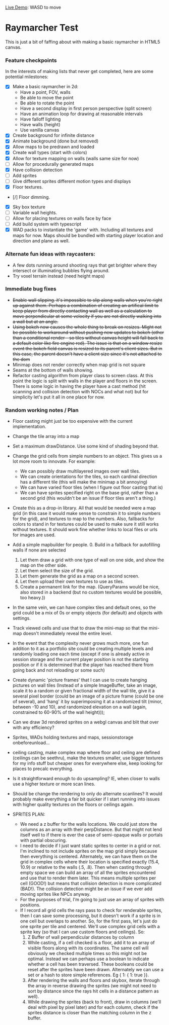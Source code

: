 [Live Demo](https://bthegit.github.io/raymarcher/): WASD to move

# Raymarcher Test

This is just a bit of faffing about with making a basic raymarcher in HTML5 canvas. 

### Feature checkpoints

In the interests of making lists that never get completed, here are some potential milestones:

- [x] Make a basic raymarcher in 2d:
  - Have a point, FOV, walls
  - Be able to move the point
  - Be able to rotate the point
  - Have a second display in first person perspective (split screen)
  - Have an animation loop for drawing at reasonable intervals
  - Have falloff lighting
  - Have walls (height)
  - Use vanilla canvas
- [x] Create background for infinite distance
- [x] Animate background (done but removed)
- [x] Allow maps to be predrawn and loaded
- [x] Create wall types (start with colors)
- [x] Allow for texture mapping on walls (walls same size for now)
- [ ] Allow for procedurally generated maps
- [x] Have collision detection
- [ ] Add sprites
- [ ] Give different sprites different motion types and displays
- [x] Floor textures.
- [/] Floor dimming.
- [X] Sky box texture 
- [ ] Variable wall heights.
- [ ] Allow for placing textures on walls face by face
- [ ] Add build system with typescript
- [x] WAD packs to instantiate the 'game' with. Including all textures and maps for now. Maps should be bundled with starting player location and direction and plane as well.

### Alternate fun ideas with raycasters:

- A few dots running around shooting rays that get brighter where they intersect or illuminating bubbles flying around.
- Try voxel terrain instead (need height maps)

### Immediate bug fixes
- ~~Enable wall slipping. it's impossible to slip along walls when you're right up against them. Perhaps a combination of creating an artifical limit to keep player from directly contacting wall as well as a calculation to move perpendicular at some velocity if you are not directly walking into a wall but at an angle.~~
- ~~Using bokeh now causes the whole thing to break on resizes. Might not be possible to workaround without pushing new updates to bokeh (other than a conditional render - so tiles without canvas height will fall back to a default color like fire engine red). The issue is that on a window resize event the bokeh field canvas is resized to its parent's client sizes. But in this case, the parent doesn't have a client size since it's not attached to the dom~~
- Minimap does not render correctly when map grid is not square
- Seams at the bottom of walls showing.
- Refactor casting algorithm from player class to screen class. At this point the logic is split with walls in the player and floors in the screen. There is some logic in having the player have a cast method (hit scanning and collision detection with NOCs and what not) but for simplicity let's put it all in one place for now.

### Random working notes / Plan

- Floor casting might just be too expensive with the current implementation.
- Change the tile array into a map
- Set a maximum drawDistance. Use some kind of shading beyond that.
- Change the grid cells from simple numbers to an object. This gives us a lot more room to innovate. For example:
  - We can possibly draw multilayered images over wall tiles.
  - We can create orientations for the tiles, so each cardinal direction has a different tile (this will make the minimap a bit annoying)
  - We can have varied floor tiles (when I figure out floor casting that is)
  - We can have sprites specified right on the base grid, rather than a second grid (this wouldn't be an issue if floor tiles aren't a thing.)
- Create this as a drop-in library. All that would be needed were a map grid (in this case it would make sense to constrain it to simple numbers for the grid), and textures to map to the numbers. Also, fallbacks for colors to stand in for textures could be used to make sure it still works without textures. It should work fine whether links to local files or urls for images are used.
- Add a simple mapbuilder for people.
  0. Build in a fallback for autofilling walls if none are selected
  1. Let them draw a grid with one type of wall on one side, and show the map on the other side.
  2. Let them select the size of the grid.
  3. Let them generate the grid as a map on a second screen.
  4. Let them upload their own textures to use as tiles.
  5. Create a permanent link for the map. (QueryParams would be nice, also stored in a backend (but no custom textures would be possible, too heavy.))
- In the same vein, we can have complex tiles and default ones, so the grid could be a mix of 0s or empty objects (for default) and objects with settings.
- Track viewed cells and use that to draw the mini-map so that the mini-map doesn't immediately reveal the entire level.
- In the event that the complexity never grows much more, one fun addition to it as a portfolio site could be creating multiple levels and randomly loading one each time (except if one is already active in session storage and the current player position is not the starting position or if it is determined that the player has reached there from going back and not reloading or some such)
- Create dynamic 'picture frames' that I can use to create hanging pictures on wall tiles (Instead of a simple ImageBuffer, take an image, scale it to a random or given fractional width of the wall tile, give it a several pixel border (could be an image of a picture frame (could be one of several), and 'hang' it by superimposing it at a randomized tilt (minor, between -10 and 10), and randomized elevation on a wall (again, constrained to 60-90% of the wall height)));
- Can we draw 3d rendered sprites on a webgl canvas and blit that over with any efficiency?
- Sprites, WADs holding textures and maps, sessionstorage onbeforeunload...

- ceiling casting, make complex map where floor and ceiling are defined (ceilings can be seethru), make the textures smaller, use bigger textures for my info stuff but cheaper ones for everywhere else, keep looking for places to precalc everything.
- Is it straightforward enough to do upsampling? IE, when closer to walls use a higher texture or more scan lines.
- Should be change the rendering to only do alternate scanlines? It would probably make everything a fair bit quicker if I start running into issues with higher quality textures on the floors or ceilings again.
- SPRITES PLAN:
  - We need a z buffer for the walls locations. We could just store the columns as an array with their perpDistance. But that might not lend itself well to if there is ever the case of semi-opaque walls or portals with partial obscuring.
  - I need to decide if I just want static sprites to center in a grid or not. I'm inclined to not include sprites on the map grid simply because then everything is centered. Alternately, we can have them on the grid in complex cells where their location is specified exactly (15.4, 10.9) or relative to the walls (.5, .8). Then when casting through empty space we can build an array of all the sprites encountered and use that to render them later. This means multiple sprites per cell (GOOD!) but means that collision detection is more complicated (BAD!). The collision detection might be an issue if we ever add moving sprites like NPCs anyway.
  - For the purposes of trial, I'm going to just use an array of sprites with positions.
  - If I record all grid cells the rays pass to check for renderable sprites, then I can save some processing, but it doesn't work if a sprite is in one cell but overlaps to another. So, for the first pass, let's just do one sprite per tile and centered. We'll use complex grid cells with a sprite key (so that I can use custom floors and ceilings). So:
    1. Z Buffer of wall perpendicular distances by column
    2. While casting, if a cell checked is a floor, add it to an array of visible floors along with its coordinates. The same cell will obviously we checked multiple times so this might not be optimal. Instead we can perhaps use a boolean to indicate whether a cell has been traversed. These booleans could be reset after the sprites have been drawn. Alternately we can use a set or a hash to store simple references. Eg { 1: { 1: true }}.
    3. After rendering the walls and floors and skybox, iterate through the array in reverse drawing the sprites (we might not need to sort by distance since the rays hit cells in a distance pattern as well).
    4. While drawing the sprites (back to front), draw in columns (we'll deal with pixel by pixel later) and for each column, check if the sprites distance is closer than the matching column in the z buffer.